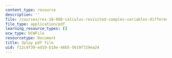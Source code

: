 ```yaml
---
content_type: resource
description: ''
file: /courses/res-18-008-calculus-revisited-complex-variables-differential-equations-and-linear-algebra-fall-2011/f12c4f39ed19b18e46b55619f729ea24_DJO6ilwbWiI.pdf
file_type: application/pdf
learning_resource_types: []
ocw_type: OCWFile
resourcetype: Document
title: 3play pdf file
uid: f12c4f39-ed19-b18e-46b5-5619f729ea24
---
```

